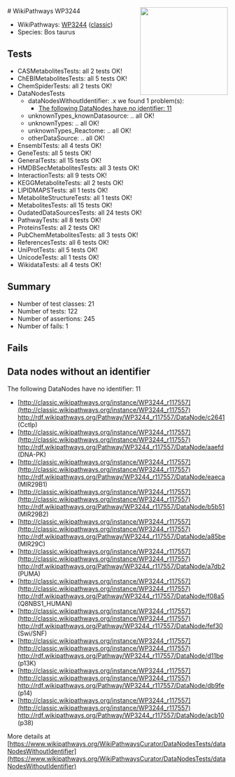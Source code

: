 <img style="float: right; width: 200px" src="https://upload.wikimedia.org/wikipedia/commons/thumb/8/83/Wplogo_with_text_500.png/640px-Wplogo_with_text_500.png" />
# WikiPathways WP3244

* WikiPathways: [WP3244](https://wikipathways.org/pathways/WP3244) ([classic](https://classic.wikipathways.org/instance/WP3244))
* Species: Bos taurus
## Tests
* CASMetabolitesTests: all 2 tests OK!
* ChEBIMetabolitesTests: all 5 tests OK!
* ChemSpiderTests: all 2 tests OK!
* DataNodesTests
    * dataNodesWithoutIdentifier: .x we found 1 problem(s):
        * [The following DataNodes have no identifier: 11](#8792c491)
    * unknownTypes_knownDatasource: .. all OK!
    * unknownTypes: .. all OK!
    * unknownTypes_Reactome: .. all OK!
    * otherDataSource: .. all OK!
* EnsemblTests: all 4 tests OK!
* GeneTests: all 5 tests OK!
* GeneralTests: all 15 tests OK!
* HMDBSecMetabolitesTests: all 3 tests OK!
* InteractionTests: all 9 tests OK!
* KEGGMetaboliteTests: all 2 tests OK!
* LIPIDMAPSTests: all 1 tests OK!
* MetaboliteStructureTests: all 1 tests OK!
* MetabolitesTests: all 15 tests OK!
* OudatedDataSourcesTests: all 24 tests OK!
* PathwayTests: all 8 tests OK!
* ProteinsTests: all 2 tests OK!
* PubChemMetabolitesTests: all 3 tests OK!
* ReferencesTests: all 6 tests OK!
* UniProtTests: all 5 tests OK!
* UnicodeTests: all 1 tests OK!
* WikidataTests: all 4 tests OK!


## Summary

* Number of test classes: 21
* Number of tests: 122
* Number of assertions: 245
* Number of fails: 1

## Fails

<a name="8792c491" />

## Data nodes without an identifier

The following DataNodes have no identifier: 11

* [http://classic.wikipathways.org/instance/WP3244_r117557](http://classic.wikipathways.org/instance/WP3244_r117557) http://rdf.wikipathways.org/Pathway/WP3244_r117557/DataNode/c2641 (Cctlp)
* [http://classic.wikipathways.org/instance/WP3244_r117557](http://classic.wikipathways.org/instance/WP3244_r117557) http://rdf.wikipathways.org/Pathway/WP3244_r117557/DataNode/aaefd (DNA-PK)
* [http://classic.wikipathways.org/instance/WP3244_r117557](http://classic.wikipathways.org/instance/WP3244_r117557) http://rdf.wikipathways.org/Pathway/WP3244_r117557/DataNode/eaeca (MIR29B1)
* [http://classic.wikipathways.org/instance/WP3244_r117557](http://classic.wikipathways.org/instance/WP3244_r117557) http://rdf.wikipathways.org/Pathway/WP3244_r117557/DataNode/b5b51 (MIR29B2)
* [http://classic.wikipathways.org/instance/WP3244_r117557](http://classic.wikipathways.org/instance/WP3244_r117557) http://rdf.wikipathways.org/Pathway/WP3244_r117557/DataNode/a85be (MIR29C)
* [http://classic.wikipathways.org/instance/WP3244_r117557](http://classic.wikipathways.org/instance/WP3244_r117557) http://rdf.wikipathways.org/Pathway/WP3244_r117557/DataNode/a7db2 (PUMA)
* [http://classic.wikipathways.org/instance/WP3244_r117557](http://classic.wikipathways.org/instance/WP3244_r117557) http://rdf.wikipathways.org/Pathway/WP3244_r117557/DataNode/f08a5 (Q8NBS1_HUMAN)
* [http://classic.wikipathways.org/instance/WP3244_r117557](http://classic.wikipathways.org/instance/WP3244_r117557) http://rdf.wikipathways.org/Pathway/WP3244_r117557/DataNode/fef30 (Swi/SNF)
* [http://classic.wikipathways.org/instance/WP3244_r117557](http://classic.wikipathways.org/instance/WP3244_r117557) http://rdf.wikipathways.org/Pathway/WP3244_r117557/DataNode/d11be (p13K)
* [http://classic.wikipathways.org/instance/WP3244_r117557](http://classic.wikipathways.org/instance/WP3244_r117557) http://rdf.wikipathways.org/Pathway/WP3244_r117557/DataNode/db9fe (p14)
* [http://classic.wikipathways.org/instance/WP3244_r117557](http://classic.wikipathways.org/instance/WP3244_r117557) http://rdf.wikipathways.org/Pathway/WP3244_r117557/DataNode/acb10 (p38)


More details at [https://www.wikipathways.org/WikiPathwaysCurator/DataNodesTests/dataNodesWithoutIdentifier](https://www.wikipathways.org/WikiPathwaysCurator/DataNodesTests/dataNodesWithoutIdentifier)

